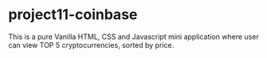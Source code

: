 # project11-coinbase
This is a pure Vanilla HTML, CSS and Javascript mini application where user can view TOP 5 cryptocurrencies, sorted by price.
